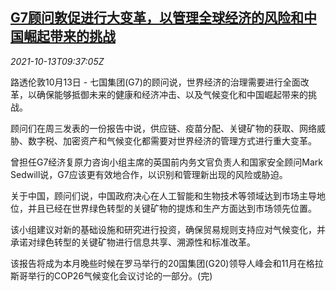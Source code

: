 <!--1634119262000-->
[G7顾问敦促进行大变革，以管理全球经济的风险和中国崛起带来的挑战](https://cn.reuters.com/article/g7-calls-reform-1013-wedn-idCNKBS2H30RZ)
------

<div><i>2021-10-13T09:37:05Z</i></div><p>路透伦敦10月13日 - 七国集团(G7)的顾问说，世界经济的治理需要进行全面改革，以确保能够抵御未来的健康和经济冲击、以及气候变化和中国崛起带来的挑战。</p><p>顾问们在周三发表的一份报告中说，供应链、疫苗分配、关键矿物的获取、网络威胁、数字税、加密资产和气候变化都需要对世界经济的管理方式进行重大变革。</p><p>曾担任G7经济复原力咨询小组主席的英国前内务文官负责人和国家安全顾问Mark Sedwill说，G7应该更有效地合作，以识别和管理新出现的风险或胁迫。</p><p>关于中国，顾问们说，中国政府决心在人工智能和生物技术等领域达到市场主导地位，并且已经在世界绿色转型的关键矿物的提炼和生产方面达到市场领先位置。</p><p>该小组建议对新的基础设施和研究进行投资，确保贸易规则支持应对气候变化，并承诺对绿色转型的关键矿物进行信息共享、溯源性和标准改革。</p><p>该报告将成为本月晚些时候在罗马举行的20国集团(G20)领导人峰会和11月在格拉斯哥举行的COP26气候变化会议讨论的一部分。(完)</p>

